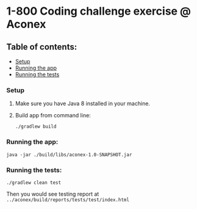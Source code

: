 
# 1-800 Coding challenge exercise @ Aconex

## Table of contents:

* [Setup](./README.md#setup)
* [Running the app](./README.md#running-the-app)
* [Running the tests](./README.md#running-the-tests)

### Setup
1. Make sure you have Java 8 installed in your machine. 

2. Build app from command line:

    ```./gradlew build```

### Running the app:
```java -jar ./build/libs/aconex-1.0-SNAPSHOT.jar```

### Running the tests:
    
```./gradlew clean test```

Then you would see testing report at 
```../aconex/build/reports/tests/test/index.html```